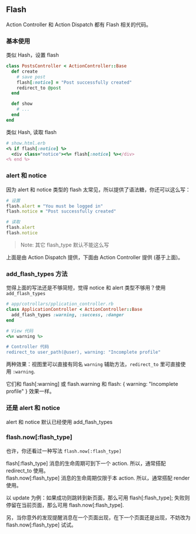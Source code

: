 ## Flash

Action Controller 和 Action Dispatch 都有 Flash 相关的代码。

### 基本使用

类似 Hash，设置 flash

```ruby
class PostsController < ActionController::Base
  def create
    # save post
    flash[:notice] = "Post successfully created"
    redirect_to @post
  end

  def show
    # ...
  end
end
```

类似 Hash, 读取 flash

```ruby
# show.html.erb
<% if flash[:notice] %>
  <div class="notice"><%= flash[:notice] %></div>
<% end %>
```

### alert 和 notice

因为 alert 和 notice 类型的 flash 太常见，所以提供了语法糖，你还可以这么写：

```ruby
# 设置
flash.alert = "You must be logged in"
flash.notice = "Post successfully created"

# 读取
flash.alert
flash.notice
```

> Note: 其它 flash_type 默认不能这么写

上面是由 Action Dispatch 提供，下面由 Action Controller 提供 (基于上面)。

### add_flash_types 方法

觉得上面的写法还是不够简短，觉得 notice 和 alert 类型不够用？使用 `add_flash_types`

```ruby
# app/cotrollars/pplication_controller.rb
class ApplicationController < ActionController::Base
  add_flash_types :warning, :success, :danger
end

# View 代码
<%= warning %>

# Controller 代码
redirect_to user_path(@user), warning: "Incomplete profile"
```

两种效果：视图里可以直接有同名 `warning` 辅助方法，`redirect_to` 里可直接使用 `:warning`.

它们和 flash[:warning] 或 flash.warning 和 flash: { warning: "Incomplete profile" } 效果一样。

### 还是 alert 和 notice

alert 和 notice 默认已经使用 add_flash_types

### flash.now[:flash_type]

也许，你还看过一种写法 `flash.now[:flash_type]`

flash[:flash_type] 消息的生命周期可到下一个 action. 所以，通常搭配 redirect_to 使用。  
flash.now[:flash_type] 消息的生命周期仅限于本 action. 所以，通常搭配 render 使用。

以 update 为例：如果成功则跳转到新页面，那么可用 flash[:flash_type]; 失败则停留在当前页面，那么可用 flash.now[:flash_type].

另，当你意外的发现提醒消息在一个页面出现，在下一个页面还是出现，不妨改为 flash.now[:flash_type] 试试。
